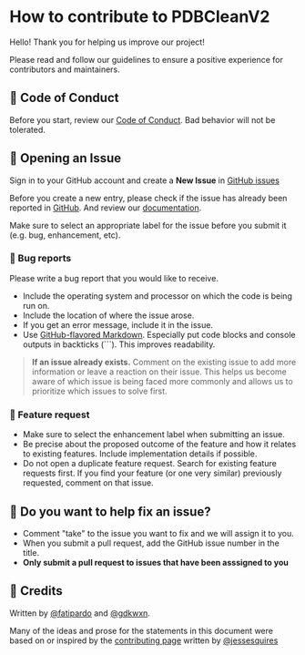 # How to contribute to PDBCleanV2

Hello! Thank you for helping us improve our project!

Please read and follow our guidelines to ensure a positive experience for contributors and maintainers.

## :page_with_curl: Code of Conduct

Before you start, review our [Code of Conduct](https://github.com/fatipardo/PDBClean-0.0.2/blob/master/CODE_OF_CONDUCT.md). Bad behavior will not be tolerated. 

## :incoming_envelope: Opening an Issue

Sign in to your GitHub account and create a **New Issue** in [GitHub issues](https://github.com/fatipardo/PDBClean-0.0.2/issues)

Before you create a new entry, please check if the issue has already been reported in [GitHub](https://github.com/fatipardo/PDBClean-0.0.2/issues). And review our [documentation](https://github.com/fatipardo/PDBClean-0.0.2/tree/master/Notebooks). 

Make sure to select an appropriate label for the issue before you submit it (e.g. bug, enhancement, etc).

### :bug: Bug reports 

Please write a bug report that you would like to receive.

- Include the operating system and processor on which the code is being run on.
- Include the location of where the issue arose.
- If you get an error message, include it in the issue.
- Use [GitHub-flavored Markdown](https://help.github.com/en/github/writing-on-github/basic-writing-and-formatting-syntax). Especially put code blocks and console outputs in backticks (```). This improves readability.

> **If an issue already exists.**
Comment on the existing issue to add more information or leave a reaction on their issue. This helps us become aware of which issue is being faced more commonly and allows us to prioritize which issues to solve first.

### :art: Feature request

- Make sure to select the enhancement label when submitting an issue.
- Be precise about the proposed outcome of the feature and how it relates to existing features. Include implementation details if possible.
- Do not open a duplicate feature request. Search for existing feature requests first. If you find your feature (or one very similar) previously requested, comment on that issue.

## :construction: Do you want to help fix an issue? 

- Comment "take" to the issue you want to fix and we will assign it to you.
- When you submit a pull request, add the GitHub issue number in the title. 
- **Only submit a pull request to issues that have been asssigned to you**


## :purple_heart: Credits

Written by [@fatipardo](https://github.com/fatipardo) and [@gdkwxn](https://github.com/gdkwxn).

Many of the ideas and prose for the statements in this document were based on or inspired by the [contributing page](https://github.com/jessesquires/.github/blob/main/CONTRIBUTING.md) written by [@jessesquires](https://github.com/jessesquires)

